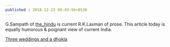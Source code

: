 ```yaml
---
published : 2018-12-23 09:43:56+0530
---
```


G.Sampath  of [the_hindu](https://twitter.com/the_hindu) is current R.K.Laxman of prose. This article today is  equally humorous & poignant view of current India.

[Three weddings and a dhokla](https://www.thehindu.com/opinion/columns/three-weddings-and-a-dhokla/article25808297.ece)
